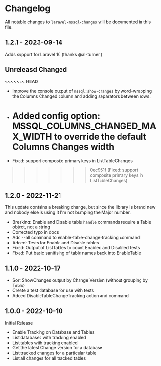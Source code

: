 # Changelog

All notable changes to `laravel-mssql-changes` will be documented in this file.

## 1.2.1 - 2023-09-14

Adds support for Laravel 10 (thanks @al-turner )

## Unreleasd Changed

<<<<<<< HEAD

- Improve the console output of `mssql:show-changes` by word-wrapping the Columns Changed column and adding separators between rows.
- Added config option: MSSQL_COLUMNS_CHANGED_MAX_WIDTH to override the default Columns Changes width   
  =======
- Fixed: support composite primary keys in ListTableChanges

> > > > > > > 0ec961f (Fixed: support composite primary keys in ListTableChanges)

## 1.2.0 - 2022-11-21

This update contains a breaking change, but since the library is brand new and nobody else is using it I'm not bumping the Major number.

- Breaking: Enable and Disable table `handle` commands require a Table object, not a string
- Corrected typo in docs
- Add --all command to enable-table-change-tracking command
- Added: Tests for Enable and Disable tables
- Fixed: Output of ListTables to count Enabled and Disabled tests
- Fixed: Put basic sanitising of table names back into EnableTable

## 1.1.0 - 2022-10-17

- Sort ShowChanges output by Change Version (without grouping by Table)
- Create a test database for use with tests
- Added DisableTableChangeTracking action and command

## 1.0.0 - 2022-10-10

Initial Release

- Enable Tracking on Database and Tables
- List databases with tracking enabled
- List tables with tracking enabled
- Get the latest Change version for a database
- List tracked changes for a particular table
- List all changes for all tracked tables
